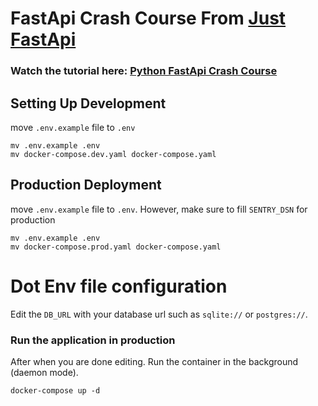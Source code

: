 # FastApi Crash Course From <a href="https://www.youtube.com/@Systembound-JustFastApi?view_as=subscriber">Just FastApi</a>
### Watch the tutorial here: <a href="https://youtu.be/D-TqTLoFybo">Python FastApi Crash Course</a>
## Setting Up Development
move `.env.example` file to `.env`
```
mv .env.example .env
mv docker-compose.dev.yaml docker-compose.yaml
```

## Production Deployment
move `.env.example` file to `.env`. However, make sure to fill `SENTRY_DSN` for production 
```
mv .env.example .env
mv docker-compose.prod.yaml docker-compose.yaml
```
# Dot Env file configuration
Edit the `DB_URL` with your database url such as `sqlite://` or `postgres://`.
### Run the application in production
After when you are done editing. Run the container in the background (daemon mode).
```
docker-compose up -d
```
